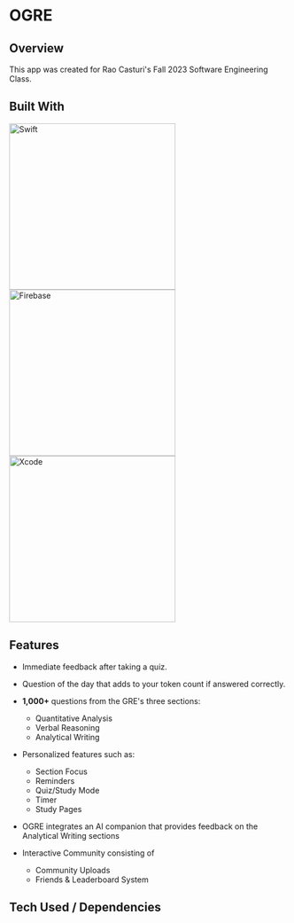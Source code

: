 # OGRE

## Overview

This app was created for Rao Casturi's Fall 2023 Software Engineering Class. 

## Built With

<img src="https://1000logos.net/wp-content/uploads/2020/09/Swift-Logo.png" alt = "Swift" width="300">
<img src="https://firebase.google.com/static/downloads/brand-guidelines/PNG/logo-standard.png" alt = "Firebase" width="300">
<img src="https://cdn.icon-icons.com/icons2/2699/PNG/512/apple_xcode_logo_icon_169562.png" alt = "Xcode" width="300">

## Features

- Immediate feedback after taking a quiz.

- Question of the day that adds to your token count if answered correctly.

- **1,000+** questions from the GRE's three sections:
  - Quantitative Analysis
  - Verbal Reasoning
  - Analytical Writing

- Personalized features such as:
  - Section Focus
  - Reminders
  - Quiz/Study Mode
  - Timer
  - Study Pages

- OGRE integrates an AI companion that provides feedback on the Analytical Writing sections

- Interactive Community consisting of
  - Community Uploads
  - Friends & Leaderboard System
  
## Tech Used / Dependencies
